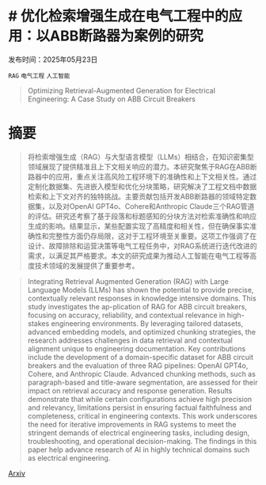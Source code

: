# # 优化检索增强生成在电气工程中的应用：以ABB断路器为案例的研究

发布时间：2025年05月23日

`RAG` `电气工程` `人工智能`

> Optimizing Retrieval-Augmented Generation for Electrical Engineering: A Case Study on ABB Circuit Breakers

# 摘要

> 将检索增强生成（RAG）与大型语言模型（LLMs）相结合，在知识密集型领域展现了提供精准且上下文相关响应的潜力。本研究聚焦于RAG在ABB断路器中的应用，重点关注高风险工程环境下的准确性和上下文相关性。通过定制化数据集、先进嵌入模型和优化分块策略，研究解决了工程文档中数据检索和上下文对齐的独特挑战。主要贡献包括开发ABB断路器的领域特定数据集，以及对OpenAI GPT4o、Cohere和Anthropic Claude三个RAG管道的评估。研究还考察了基于段落和标题感知的分块方法对检索准确性和响应生成的影响。结果显示，某些配置实现了高精度和相关性，但在确保事实准确性和完整性方面仍存局限，这对于工程环境至关重要。这项工作强调了在设计、故障排除和运营决策等电气工程任务中，对RAG系统进行迭代改进的需求，以满足其严格要求。本文的研究成果为推动人工智能在电气工程等高度技术领域的发展提供了重要参考。

> Integrating Retrieval Augmented Generation (RAG) with Large Language Models (LLMs) has shown the potential to provide precise, contextually relevant responses in knowledge intensive domains. This study investigates the ap-plication of RAG for ABB circuit breakers, focusing on accuracy, reliability, and contextual relevance in high-stakes engineering environments. By leveraging tailored datasets, advanced embedding models, and optimized chunking strategies, the research addresses challenges in data retrieval and contextual alignment unique to engineering documentation. Key contributions include the development of a domain-specific dataset for ABB circuit breakers and the evaluation of three RAG pipelines: OpenAI GPT4o, Cohere, and Anthropic Claude. Advanced chunking methods, such as paragraph-based and title-aware segmentation, are assessed for their impact on retrieval accuracy and response generation. Results demonstrate that while certain configurations achieve high precision and relevancy, limitations persist in ensuring factual faithfulness and completeness, critical in engineering contexts. This work underscores the need for iterative improvements in RAG systems to meet the stringent demands of electrical engineering tasks, including design, troubleshooting, and operational decision-making. The findings in this paper help advance research of AI in highly technical domains such as electrical engineering.

[Arxiv](https://arxiv.org/abs/2505.17520)